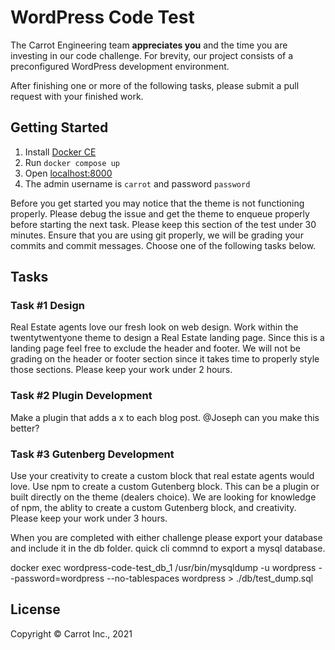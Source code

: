 # WordPress Code Test

The Carrot Engineering team **appreciates you** and the time you are investing in our code challenge. For brevity, our project consists of a preconfigured WordPress development environment.

After finishing one or more of the following tasks, please submit a pull request with your finished work.

## Getting Started

1. Install [Docker CE](https://docs.docker.com/v17.09/docker-for-mac/install/)
2. Run `docker compose up`
3. Open [localhost:8000](localhost:8000)
4. The admin username is `carrot` and password `password`

Before you get started you may notice that the theme is not functioning properly. Please debug the issue and get the theme to enqueue properly before starting the next task.
Please keep this section of the test under 30 minutes.
Ensure that you are using git properly, we will be grading your commits and commit messages.
Choose one of the following tasks below.

## Tasks

### Task #1 Design

Real Estate agents love our fresh look on web design.
Work within the twentytwentyone theme to design a Real Estate landing page.
Since this is a landing page feel free to exclude the header and footer.
We will not be grading on the header or footer section since it takes time to properly style those sections.
Please keep your work under 2 hours.

### Task #2 Plugin Development

Make a plugin that adds a x to each blog post. @Joseph can you make this better?

### Task #3 Gutenberg Development

Use your creativity to create a custom block that real estate agents would love.
Use npm to create a custom Gutenberg block. This can be a plugin or built directly on the theme (dealers choice).
We are looking for knowledge of npm, the ablity to create a custom Gutenberg block, and creativity.
Please keep your work under 3 hours.

When you are completed with either challenge please export your database and include it in the db folder.
quick cli commnd to export a mysql database.

docker exec wordpress-code-test_db_1 /usr/bin/mysqldump -u wordpress --password=wordpress --no-tablespaces wordpress > ./db/test_dump.sql

## License

Copyright © Carrot Inc., 2021
